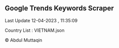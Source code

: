 

## Google Trends Keywords Scraper 
 
Last Update 12-04-2023 , 11:35:09

Country List :
VIETNAM.json



© Abdul Muttaqin 
